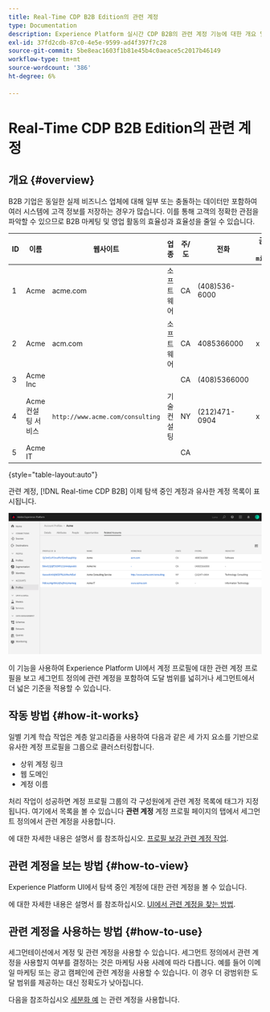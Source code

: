 ```yaml
---
title: Real-Time CDP B2B Edition의 관련 계정
type: Documentation
description: Experience Platform 실시간 CDP B2B의 관련 계정 기능에 대한 개요 및 추가 정보입니다.
exl-id: 37fd2cdb-87c0-4e5e-9599-ad4f397f7c28
source-git-commit: 5be8eac1603f1b81e45b4c0aeace5c2017b46149
workflow-type: tm+mt
source-wordcount: '386'
ht-degree: 6%

---
```


# Real-Time CDP B2B Edition의 관련 계정

## 개요 {#overview}

B2B 기업은 동일한 실제 비즈니스 업체에 대해 일부 또는 충돌하는 데이터만 포함하여 여러 시스템에 고객 정보를 저장하는 경우가 많습니다. 이를 통해 고객의 정확한 관점을 파악할 수 있으므로 B2B 마케팅 및 영업 활동의 효율성과 효율성을 줄일 수 있습니다.

| ID | 이름 | 웹사이트 | 업종 | 주/도 | 전화 | 금액 > `$1 million` |
|---|---|---|---|---|---|---|
| 1 | Acme | acme.com | 소프트웨어 | CA | (408)536-6000 |  |
| 2 | Acme | acm.com | 소프트웨어 | CA | 4085366000 | x |
| 3 | Acme Inc |  |  | CA | (408)5366000 |  |
| 4 | Acme 컨설팅 서비스 | `http://www.acme.com/consulting` | 기술 컨설팅 | NY | (212)471-0904 | x |
| 5 | Acme IT |  |  | CA |  |  |

{style=&quot;table-layout:auto&quot;}

관련 계정, [!DNL Real-time CDP B2B] 이제 탐색 중인 계정과 유사한 계정 목록이 표시됩니다.

![Experience Platform UI에서 관련 계정을 표시하는 화면](/help/rtcdp/b2b-ai-ml-services/assets/related-accounts-in-ui.png)

이 기능을 사용하여 Experience Platform UI에서 계정 프로필에 대한 관련 계정 프로필을 보고 세그먼트 정의에 관련 계정을 포함하여 도달 범위를 넓히거나 세그먼트에서 더 넓은 기준을 적용할 수 있습니다.

## 작동 방법 {#how-it-works}

일별 기계 학습 작업은 계층 알고리즘을 사용하여 다음과 같은 세 가지 요소를 기반으로 유사한 계정 프로필을 그룹으로 클러스터링합니다.

* 상위 계정 링크
* 웹 도메인
* 계정 이름

처리 작업이 성공하면 계정 프로필 그룹의 각 구성원에게 관련 계정 목록에 태그가 지정됩니다. 여기에서 목록을 볼 수 있습니다 **관련 계정** 계정 프로필 페이지의 탭에서 세그먼트 정의에서 관련 계정을 사용합니다.

에 대한 자세한 내용은 설명서 를 참조하십시오. [프로필 보강 관련 계정 작업](/help/dataflows/ui/b2b/monitor-profile-enrichment.md).

## 관련 계정을 보는 방법 {#how-to-view}

Experience Platform UI에서 탐색 중인 계정에 대한 관련 계정을 볼 수 있습니다.

에 대한 자세한 내용은 설명서 를 참조하십시오. [UI에서 관련 계정을 찾는 방법](/help/rtcdp/accounts/account-profile-ui-guide.md#related-accounts-tab).

## 관련 계정을 사용하는 방법 {#how-to-use}

세그먼테이션에서 계정 및 관련 계정을 사용할 수 있습니다. 세그먼트 정의에서 관련 계정을 사용할지 여부를 결정하는 것은 마케팅 사용 사례에 따라 다릅니다. 예를 들어 이메일 마케팅 또는 광고 캠페인에 관련 계정을 사용할 수 있습니다. 이 경우 더 광범위한 도달 범위를 제공하는 대신 정확도가 낮아집니다.

다음을 참조하십시오 [세분화 예](/help/rtcdp/segmentation/b2b.md#related-accounts) 는 관련 계정을 사용합니다.
